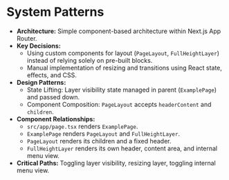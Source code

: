 # System Patterns

*   **Architecture:** Simple component-based architecture within Next.js App Router.
*   **Key Decisions:**
    *   Using custom components for layout (`PageLayout`, `FullHeightLayer`) instead of relying solely on pre-built blocks.
    *   Manual implementation of resizing and transitions using React state, effects, and CSS.
*   **Design Patterns:**
    *   State Lifting: Layer visibility state managed in parent (`ExamplePage`) and passed down.
    *   Component Composition: `PageLayout` accepts `headerContent` and `children`.
*   **Component Relationships:**
    *   `src/app/page.tsx` renders `ExamplePage`.
    *   `ExamplePage` renders `PageLayout` and `FullHeightLayer`.
    *   `PageLayout` renders its children and a fixed header.
    *   `FullHeightLayer` renders its own header, content area, and internal menu view.
*   **Critical Paths:** Toggling layer visibility, resizing layer, toggling internal menu view. 
